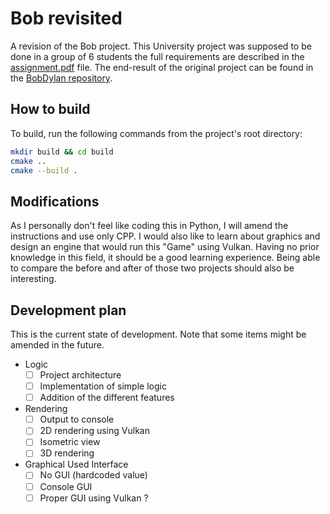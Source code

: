 # Bob revisited

A revision of the Bob project. This University project was supposed to be done in a group of 6 students the full requirements are described in the [assignment.pdf](./assignment.pdf) file. The end-result of the original project can be found in the [BobDylan repository](https://github.com/GetMoon2EZ/BobDylan).

## How to build

To build, run the following commands from the project's root directory:

```bash
mkdir build && cd build
cmake ..
cmake --build .
```

## Modifications

As I personally don't feel like coding this in Python, I will amend the instructions and use only CPP. I would also like to learn about graphics and design an engine that would run this "Game" using Vulkan. Having no prior knowledge in this field, it should be a good learning experience. Being able to compare the before and after of those two projects should also be interesting.

## Development plan

This is the current state of development. Note that some items might be amended in the future.

* Logic
    * [ ] Project architecture
    * [ ] Implementation of simple logic
    * [ ] Addition of the different features
* Rendering
    * [ ] Output to console
    * [ ] 2D rendering using Vulkan
    * [ ] Isometric view
    * [ ] 3D rendering
* Graphical Used Interface
    * [ ] No GUI (hardcoded value)
    * [ ] Console GUI
    * [ ] Proper GUI using Vulkan ?